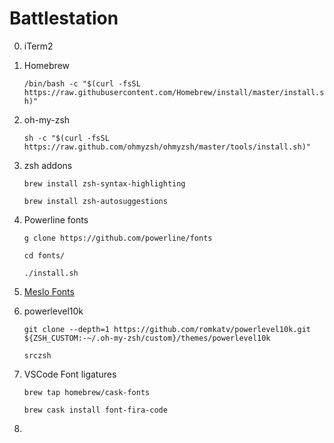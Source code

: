 # Battlestation

0. iTerm2

0. Homebrew

    `/bin/bash -c "$(curl -fsSL https://raw.githubusercontent.com/Homebrew/install/master/install.sh)"`

0. oh-my-zsh 
    
    `sh -c "$(curl -fsSL https://raw.github.com/ohmyzsh/ohmyzsh/master/tools/install.sh)"`

0. zsh addons
    
    `brew install zsh-syntax-highlighting`

    `brew install zsh-autosuggestions`

0. Powerline fonts

    `g clone https://github.com/powerline/fonts`

    `cd fonts/`

    `./install.sh`

0. [Meslo Fonts](`https://github.com/romkatv/powerlevel10k#meslo-nerd-font-patched-for-powerlevel10k`)

0. powerlevel10k

    `git clone --depth=1 https://github.com/romkatv/powerlevel10k.git ${ZSH_CUSTOM:-~/.oh-my-zsh/custom}/themes/powerlevel10k`

    `srczsh`


0. VSCode Font ligatures

    `brew tap homebrew/cask-fonts`

    `brew cask install font-fira-code`

0. 